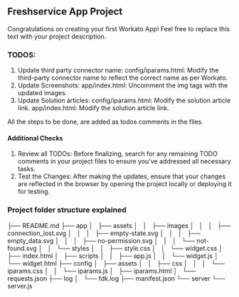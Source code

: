 ## Freshservice App Project

Congratulations on creating your first Workato App! Feel free to replace this text with your project description.

### TODOS:
1. Update third party connector name:
    config/iparams.html: Modify the third-party connector name to reflect the correct name as per Workato.
2. Update Screenshots:
    app/index.html: Uncomment the img tags with the updated images.
3. Update Solution articles:
    config/iparams.html: Modify the solution article link.
    app/index.html: Modify the solution article link.

All the steps to be done, are added as todos comments in the files.

#### Additional Checks
1. Review all TODOs:
    Before finalizing, search for any remaining TODO comments in your project files to ensure you've addressed all necessary tasks.
2. Test the Changes:
    After making the updates, ensure that your changes are reflected in the browser by opening the project locally or deploying it for testing.

### Project folder structure explained

├── README.md
├── app
│   ├── assets
│   │   ├── images
│   │   │   ├── connection_lost.svg
│   │   │   ├── empty-state.svg
│   │   │   ├── empty_data.svg
│   │   │   ├── no-permission.svg
│   │   │   └── not-found.svg
│   │   └── styles
│   │       ├── style.css
│   │       └── widget.css
│   ├── index.html
│   ├── scripts
│   │   ├── app.js
│   │   └── widget.js
│   └── widget.html
├── config
│   ├── assets
│   │   ├── css
│   │   │   └── iparams.css
│   │   └── iparams.js
│   ├── iparams.html
│   └── requests.json
├── log
│   └── fdk.log
├── manifest.json
└── server
    └── server.js

